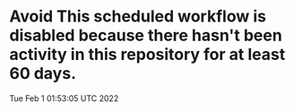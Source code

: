 # Avoid This scheduled workflow is disabled because there hasn't been activity in this repository for at least 60 days.
Tue Feb  1 01:53:05 UTC 2022
